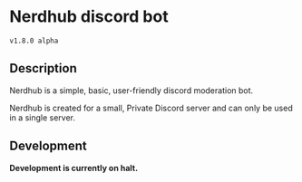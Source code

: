 # Nerdhub discord bot
`v1.8.0 alpha`

## Description

Nerdhub is a simple, basic, user-friendly discord moderation bot.

Nerdhub is created for a small, Private Discord server and can only be used in a single server.

## Development

**Development is currently on halt.**
